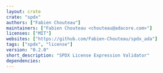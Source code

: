 ```yaml
---
layout: crate
crate: "spdx"
authors: ["Fabien Chouteau"]
maintainers: ["Fabien Chouteau <chouteau@adacore.com>"]
licenses: ["MIT"]
websites: ["https://github.com/Fabien-Chouteau/spdx_ada"]
tags: ["spdx", "license"]
version: "0.2.0"
short_description: "SPDX License Expression Validator"
dependencies: 
---
```



